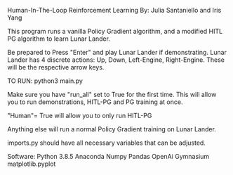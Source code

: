 Human-In-The-Loop Reinforcement Learning
By: Julia Santaniello and Iris Yang

This program runs a vanilla Policy Gradient algorithm, and a modified HITL PG algorithm to learn Lunar Lander.

Be prepared to Press "Enter" and play Lunar Lander if demonstrating. Lunar Lander has 4 discrete actions: Up, Down, Left-Engine, Right-Engine. These will be the respective arrow keys.

TO RUN:
python3 main.py

Make sure you have "run_all" set to True for the first time. This will allow you to run demonstrations, HITL-PG and PG training at once.

"Human"= True will allow you to only run HITL-PG

Anything else will run a normal Policy Gradient training on Lunar Lander.

imports.py should have all necessary variables that can be adjusted.

Software:
Python 3.8.5
Anaconda 
Numpy
Pandas
OpenAi Gymnasium
matplotlib.pyplot

